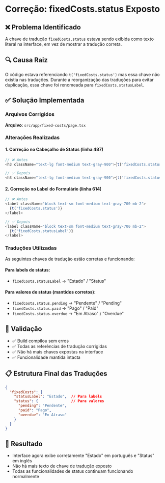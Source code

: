 # Correção: fixedCosts.status Exposto

## ❌ Problema Identificado
A chave de tradução `fixedCosts.status` estava sendo exibida como texto literal na interface, em vez de mostrar a tradução correta.

## 🔍 Causa Raiz
O código estava referenciando `t('fixedCosts.status')` mas essa chave não existia nas traduções. Durante a reorganização das traduções para evitar duplicação, essa chave foi renomeada para `fixedCosts.statusLabel`.

## ✅ Solução Implementada

### Arquivos Corrigidos
**Arquivo**: `src/app/fixed-costs/page.tsx`

### Alterações Realizadas

#### 1. Correção no Cabeçalho de Status (linha 487)
```typescript
// ❌ Antes
<h3 className="text-lg font-medium text-gray-900">{t('fixedCosts.status')}</h3>

// ✅ Depois  
<h3 className="text-lg font-medium text-gray-900">{t('fixedCosts.statusLabel')}</h3>
```

#### 2. Correção no Label do Formulário (linha 614)
```typescript
// ❌ Antes
<label className="block text-sm font-medium text-gray-700 mb-2">
  {t('fixedCosts.status')}
</label>

// ✅ Depois
<label className="block text-sm font-medium text-gray-700 mb-2">
  {t('fixedCosts.statusLabel')}
</label>
```

### Traduções Utilizadas
As seguintes chaves de tradução estão corretas e funcionando:

#### Para labels de status:
- `fixedCosts.statusLabel` → "Estado" / "Status"

#### Para valores de status (mantidos corretos):
- `fixedCosts.status.pending` → "Pendente" / "Pending"  
- `fixedCosts.status.paid` → "Pago" / "Paid"
- `fixedCosts.status.overdue` → "Em Atraso" / "Overdue"

## 🧪 Validação
- ✅ Build compilou sem erros
- ✅ Todas as referências de tradução corrigidas
- ✅ Não há mais chaves expostas na interface
- ✅ Funcionalidade mantida intacta

## 📋 Estrutura Final das Traduções
```json
{
  "fixedCosts": {
    "statusLabel": "Estado",  // Para labels
    "status": {               // Para valores
      "pending": "Pendente",
      "paid": "Pago", 
      "overdue": "Em Atraso"
    }
  }
}
```

## 🎯 Resultado
- Interface agora exibe corretamente "Estado" em português e "Status" em inglês
- Não há mais texto de chave de tradução exposto
- Todas as funcionalidades de status continuam funcionando normalmente
